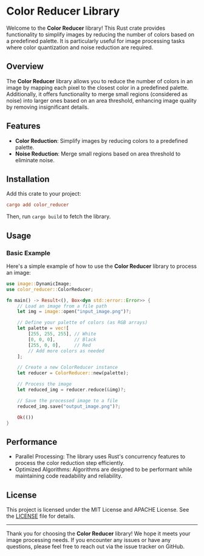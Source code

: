 # Color Reducer Library

Welcome to the **Color Reducer** library! This Rust crate provides functionality to simplify images by reducing the number of colors based on a predefined palette. It is particularly useful for image processing tasks where color quantization and noise reduction are required.

## Overview

The **Color Reducer** library allows you to reduce the number of colors in an image by mapping each pixel to the closest color in a predefined palette. Additionally, it offers functionality to merge small regions (considered as noise) into larger ones based on an area threshold, enhancing image quality by removing insignificant details.

## Features

- **Color Reduction**: Simplify images by reducing colors to a predefined palette.
- **Noise Reduction**: Merge small regions based on area threshold to eliminate noise.

## Installation

Add this crate to your project:

```toml
cargo add color_reducer
```

Then, run `cargo build` to fetch the library.

## Usage

### Basic Example

Here's a simple example of how to use the **Color Reducer** library to process an image:

```rust
use image::DynamicImage;
use color_reducer::ColorReducer;

fn main() -> Result<(), Box<dyn std::error::Error>> {
    // Load an image from a file path
    let img = image::open("input_image.png")?;

    // Define your palette of colors (as RGB arrays)
    let palette = vec![
        [255, 255, 255], // White
        [0, 0, 0],       // Black
        [255, 0, 0],     // Red
        // Add more colors as needed
    ];

    // Create a new ColorReducer instance
    let reducer = ColorReducer::new(palette);

    // Process the image
    let reduced_img = reducer.reduce(&img)?;

    // Save the processed image to a file
    reduced_img.save("output_image.png")?;

    Ok(())
}
```

## Performance

- Parallel Processing: The library uses Rust's concurrency features to process the color reduction step efficiently.
- Optimized Algorithms: Algorithms are designed to be performant while maintaining code readability and reliability.

## License

This project is licensed under the MIT License and APACHE License. See the [LICENSE](LICENSE) file for details.

---

Thank you for choosing the **Color Reducer** library! We hope it meets your image processing needs. If you encounter any issues or have any questions, please feel free to reach out via the issue tracker on GitHub.
